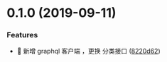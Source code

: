 # 0.1.0 (2019-09-11)


### Features

* 🎸 新增 graphql 客户端 ，更换 分类接口 ([8220d62](https://github.com/lentoo/code-audition-admin/commit/8220d62))



